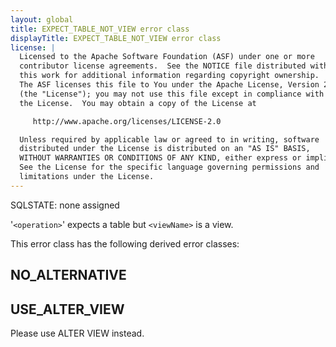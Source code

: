 ```yaml
---
layout: global
title: EXPECT_TABLE_NOT_VIEW error class
displayTitle: EXPECT_TABLE_NOT_VIEW error class
license: |
  Licensed to the Apache Software Foundation (ASF) under one or more
  contributor license agreements.  See the NOTICE file distributed with
  this work for additional information regarding copyright ownership.
  The ASF licenses this file to You under the Apache License, Version 2.0
  (the "License"); you may not use this file except in compliance with
  the License.  You may obtain a copy of the License at

     http://www.apache.org/licenses/LICENSE-2.0

  Unless required by applicable law or agreed to in writing, software
  distributed under the License is distributed on an "AS IS" BASIS,
  WITHOUT WARRANTIES OR CONDITIONS OF ANY KIND, either express or implied.
  See the License for the specific language governing permissions and
  limitations under the License.
---
```


SQLSTATE: none assigned

'`<operation>`' expects a table but `<viewName>` is a view.

This error class has the following derived error classes:

## NO_ALTERNATIVE



## USE_ALTER_VIEW

Please use ALTER VIEW instead.


